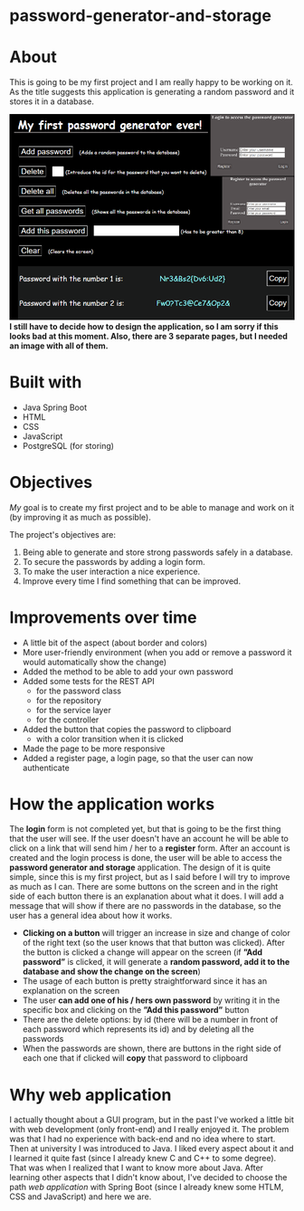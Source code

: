 # password-generator-and-storage

# About
This is going to be my first project and I am really happy to be working on it. As the title suggests this application is generating a random password and it stores it in a database.

![This image shows the main aspect of the application](src/main/resources/images/main.png "The aspect")<br>
<b>I still have to decide how to design the application, so I am sorry if this looks bad at this moment.
Also, there are 3 separate pages, but I needed an image with all of them.</b>

# Built with 
- Java Spring Boot
- HTML
- CSS
- JavaScript
- PostgreSQL (for storing)

# Objectives
_My_ goal is to create my first project and to be able to manage and work on it (by improving it as much as possible).

The project's objectives are:
1. Being able to generate and store strong passwords safely in a database.
2. To secure the passwords by adding a login form.
3. To make the user interaction a nice experience.
4. Improve every time I find something that can be improved.

# Improvements over time
* A little bit of the aspect (about border and colors)
* More user-friendly environment (when you add or remove a password it would automatically show the change)
* Added the method to be able to add your own password
* Added some tests for the REST API
  - for the password class
  - for the repository
  - for the service layer
  - for the controller
* Added the button that copies the password to clipboard
  - with a color transition when it is clicked
* Made the page to be more responsive
* Added a register page, a login page, so that the user can now authenticate

# How the application works
The <b>login</b> form is not completed yet, but that is going to be the first thing that the user will see. If the user doesn't have an account he will be able to click on a link that will send him / her to a <b>register</b> form. After an account is created and the login process is done, the user will be able to access the <b>password generator and storage</b> application. The design of it is quite simple, since this is my first project, but as I said before I will try to improve as much as I can. There are some buttons on the screen and in the right side of each button there is an explanation about what it does. I will add a message that will show if there are no passwords in the database, so the user has a general idea about how it works.
 - <b>Clicking on a button</b> will trigger an increase in size and change of color of the right text (so the user knows that that button was clicked). After the button is clicked a change will appear on the screen (if <b>”Add password”</b> is clicked, it will generate a <b>random password, add it to the database and show the change on the screen</b>)
 - The usage of each button is pretty straightforward since it has an explanation on the screen
 - The user <b>can add one of his / hers own password</b> by writing it in the specific box and clicking on the <b>”Add this password”</b> button
 - There are the delete options: by id (there will be a number in front of each password which represents its id) and by deleting all the passwords
 - When the passwords are shown, there are buttons in the right side of each one that if clicked will <b>copy</b> that password to clipboard

# Why web application
I actually thought about a GUI program, but in the past I've worked a little bit with web development (only front-end) and I really enjoyed it. The problem was that I had no experience with back-end and no idea where to start. Then at university I was introduced to Java. I liked every aspect about it and I learned it quite fast (since I already knew C and C++ to some degree). That was when I realized that I want to know more about Java. After learning other aspects that I didn't know about, I've decided to choose the path _web application_ with Spring Boot (since I already knew some HTLM, CSS and JavaScript) and here we are.

